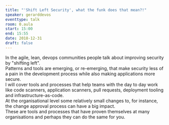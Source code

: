 ```yaml
---
title: "'Shift Left Security', what the funk does that mean?!"
speaker: gerarddevos
eventtype: talk
room: 0.aula
start: 15:00
end: 15:55
date: 2018-12-31
draft: false
---
```


In the agile, lean, devops communities people talk about improving security by "shifting left".  
Patterns and tools are emerging, or re-emerging,
that make security less of a pain in the development process while also making applications more secure.  
I will cover tools and processes that help teams with the day to day work like
code scanners, application scanners, pull requests, deployment tooling and infrastructure-as-code.  
At the organisational level some relatively small changes to, for instance, the change approval process can have a big impact.  
These are tools and processes that have proven themselves at many organisations and perhaps they can do the same for you.  

